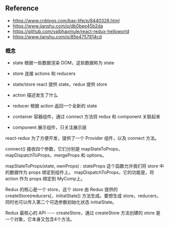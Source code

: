 
## Reference

- https://www.cnblogs.com/bax-life/p/8440326.html
- https://www.jianshu.com/p/db0bee45b2da
- https://github.com/vaibhavmule/react-redux-helloworld
- https://www.jianshu.com/p/85e4757814cd

### 概念

- state 根据一些数据渲染 DOM，这些数据称为 state
- store 连接 actions 和 reducers
- state/store react 提供 state，redux 提供 store

- action 描述发生了什么
- reducer 根据 action 返回一个全新的 state

- container 容器组件，通过 connect 方法将 redux 和 component 关联起来
- component 展示组件，只关注展示层

react-redux 为了方便开发，提供了一个 Provider 组件，以及 connect 方法。

connect() 接收四个参数，它们分别是 mapStateToProps，mapDispatchToProps，mergeProps 和 options。

mapStateToProps(state, ownProps) : stateProps 这个函数允许我们将 store 中的数据作为 props 绑定到组件上。
mapDispatchToProps，它的功能是，将 action 作为 props 绑定到 MyComp上。

Redux 的核心是一个 store，这个 store 由 Redux 提供的 createStore(reducers[，initialState]) 方法生成。要想生成 store，reducers，同时也可以传入第二个可选参数初始化状态 initialState。

Redux 最核心的 API ---- createStore，通过 createStore 方法创建的 store 是一个对象，它本身又包含4个方法。
